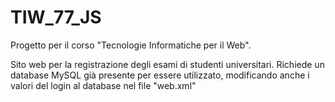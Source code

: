 # TIW_77_JS
Progetto per il corso "Tecnologie Informatiche per il Web".

Sito web per la registrazione degli esami di studenti universitari.
Richiede un database MySQL già presente per essere utilizzato, modificando anche i valori del login al database nel file "web.xml"
